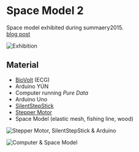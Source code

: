 # Space Model 2
Space model exhibited during summaery2015.  
[blog post](https://leverage.cc/blog/space-model-2)

![Exhibition](https://raw.github.com/leverage-cc/Space-Model-2/master/_assets/space-model-exhibition.jpg)

## Material
* [BioVolt](http://infusionsystems.com/catalog/product_info.php/products_id/198) (ECG)
* Arduino YÚN
* Computer running *Pure Data*
* Arduino Uno
* [SilentStepStick](http://www.watterott.com/en/SilentStepStick)
* [Stepper Motor](https://www.sparkfun.com/products/10846)
* Space Model (elastic mesh, fishing line, wood)

![Stepper Motor, SilentStepStick & Arduino](https://raw.github.com/leverage-cc/Space-Model-2/master/_assets/stepper-driver-arduino.jpg)

![Computer & Space Model](https://raw.github.com/leverage-cc/Space-Model-2/master/_assets/computer-model.jpg)
